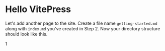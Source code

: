 # Hello VitePress

Let's add another page to the site. Create a file name `getting-started.md` along with `index.md` you've created in Step 2. Now your directory structure should look like this.

1